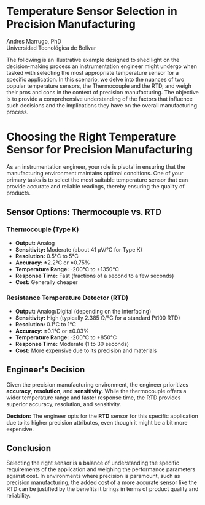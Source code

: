 # Temperature Sensor Selection in Precision Manufacturing

Andres Marrugo, PhD    
Universidad Tecnológica de Bolívar

The following is an illustrative example designed to shed light on the decision-making process an instrumentation engineer might undergo when tasked with selecting the most appropriate temperature sensor for a specific application. In this scenario, we delve into the nuances of two popular temperature sensors, the Thermocouple and the RTD, and weigh their pros and cons in the context of precision manufacturing. The objective is to provide a comprehensive understanding of the factors that influence such decisions and the implications they have on the overall manufacturing process.

# Choosing the Right Temperature Sensor for Precision Manufacturing

As an instrumentation engineer, your role is pivotal in ensuring that the manufacturing environment maintains optimal conditions. One of your primary tasks is to select the most suitable temperature sensor that can provide accurate and reliable readings, thereby ensuring the quality of products.

## Sensor Options: Thermocouple vs. RTD

### Thermocouple (Type K)
- **Output:** Analog
- **Sensitivity:** Moderate (about 41 µV/°C for Type K)
- **Resolution:** 0.5°C to 5°C
- **Accuracy:** ±2.2°C or ±0.75%
- **Temperature Range:** -200°C to +1350°C
- **Response Time:** Fast (fractions of a second to a few seconds)
- **Cost:** Generally cheaper

### Resistance Temperature Detector (RTD)
- **Output:** Analog/Digital (depending on the interfacing)
- **Sensitivity:** High (typically 2.385 Ω/°C for a standard Pt100 RTD)
- **Resolution:** 0.1°C to 1°C
- **Accuracy:** ±0.1°C or ±0.03%
- **Temperature Range:** -200°C to +850°C
- **Response Time:** Moderate (1 to 30 seconds)
- **Cost:** More expensive due to its precision and materials

## Engineer's Decision

Given the precision manufacturing environment, the engineer prioritizes **accuracy**, **resolution**, and **sensitivity**. While the thermocouple offers a wider temperature range and faster response time, the RTD provides superior accuracy, resolution, and sensitivity.

**Decision:** The engineer opts for the **RTD** sensor for this specific application due to its higher precision attributes, even though it might be a bit more expensive.

## Conclusion

Selecting the right sensor is a balance of understanding the specific requirements of the application and weighing the performance parameters against cost. In environments where precision is paramount, such as precision manufacturing, the added cost of a more accurate sensor like the RTD can be justified by the benefits it brings in terms of product quality and reliability.

